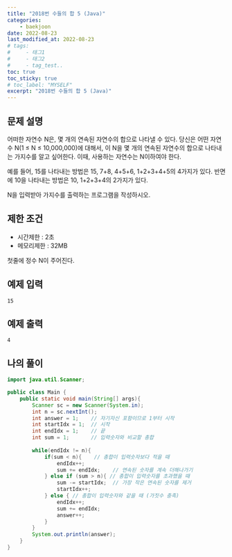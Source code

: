 ```yaml
---
title: "2018번 수들의 합 5 (Java)"
categories: 
    - baekjoon
date: 2022-08-23
last_modified_at: 2022-08-23
# tags:
#     - 태그1
#     - 태그2
#     - tag_test..
toc: true
toc_sticky: true
# toc_label: "MYSELF"
excerpt: "2018번 수들의 합 5 (Java)"
---
```

## 문제 설명

어떠한 자연수 N은, 몇 개의 연속된 자연수의 합으로 나타낼 수 있다. 당신은 어떤 자연수 N(1 ≤ N ≤ 10,000,000)에 대해서, 이 N을 몇 개의 연속된 자연수의 합으로 나타내는 가지수를 알고 싶어한다. 이때, 사용하는 자연수는 N이하여야 한다.

예를 들어, 15를 나타내는 방법은 15, 7+8, 4+5+6, 1+2+3+4+5의 4가지가 있다. 반면에 10을 나타내는 방법은 10, 1+2+3+4의 2가지가 있다.

N을 입력받아 가지수를 출력하는 프로그램을 작성하시오.

## 제한 조건

- 시간제한 : 2초
- 메모리제한 : 32MB

첫줄에 정수 N이 주어진다.

## 예제 입력

    15

## 예제 출력

    4

## 나의 풀이

```java
import java.util.Scanner;

public class Main {
    public static void main(String[] args){
        Scanner sc = new Scanner(System.in);
        int n = sc.nextInt();
        int answer = 1;    // 자기자신 포함이므로 1부터 시작
        int startIdx = 1;  // 시작
        int endIdx = 1;    // 끝
        int sum = 1;       // 입력숫자와 비교할 총합
        
        while(endIdx != n){
            if(sum < n){    // 총합이 입력숫자보다 적을 때
                endIdx++;
                sum += endIdx;    // 연속된 숫자를 계속 더해나가기
            } else if (sum > n){ // 총합이 입력숫자를 초과했을 때
                sum -= startIdx;  // 가장 작은 연속된 숫자를 제거
                startIdx++;
            } else { // 총합이 입력숫자와 같을 때 (가짓수 충족)
                endIdx++;
                sum += endIdx;
                answer++;
            }
        }
        System.out.println(answer);
    }
}
```